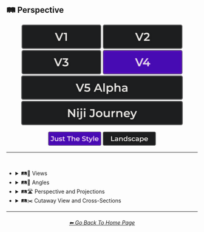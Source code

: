 <h2>🛤️ Perspective</h2>

<div align="center">

[<img src="/Images/Repo_Parts/Buttons/Version_Buttons/button_version_V1_inactive.webp?raw=true" alt="MidJourney V1" height="64" />](/Pages/MJ_V1/Style_Pages/Sphere/Perspective.md)
[<img src="/Images/Repo_Parts/Buttons/Version_Buttons/button_version_V2_inactive.webp?raw=true" alt="MidJourney V2" height="64" />](/Pages/MJ_V2/Style_Pages/Sphere/Perspective.md)
[<img src="/Images/Repo_Parts/Buttons/Version_Buttons/button_version_V3_inactive.webp?raw=true" alt="MidJourney V3" height="64" />](/Pages/MJ_V3/Style_Pages/Just_The_Style/Perspective.md)
[<img src="/Images/Repo_Parts/Buttons/Version_Buttons/button_version_V4_active.webp?raw=true" alt="MidJourney V4" height="64" />](/Pages/MJ_V4/Style_Pages/Just_The_Style/Perspective.md)
<br>
[<img src="/Images/Repo_Parts/Buttons/Version_Buttons/button_version_V5_Alpha_inactive_half.webp?raw=true" alt="MidJourney V5" height="64" />](/Pages/MJ_V5/Style_Pages/Just_The_Style/Perspective.md)
[<img src="/Images/Repo_Parts/Buttons/Version_Buttons/button_version_niji_inactive_half.webp?raw=true" alt="Niji Journey" height="64" />](/Pages/Niji_Journey/Style_Pages/Perspective.md)

[<img src="/Images/Repo_Parts/Buttons/Image_Type_Buttons/button_just_the_style_active.webp?raw=true" alt="Just The Style" width="140.5" />](/Pages/MJ_V4/Style_Pages/Just_The_Style/Perspective.md)
[<img src="/Images/Repo_Parts/Buttons/Image_Type_Buttons/button_landscape_inactive.webp?raw=true" alt="Landscape" width="140.5" />](/Pages/MJ_V4/Style_Pages/Landscape/Perspective.md)

</div>

<hr>
<br>


- <details><summary>🛤️🔭 Views</summary><p><div align="center">

	| Top-View | Side-View | Satellite-View |
	| :-: | :-: | :-: |
	| <img src="/Images/MJ_V4/V4_Alpha_3.5/Midjourney_Styles/Top-View.webp?raw=true" width="256" /> | <img src="/Images/MJ_V4/V4_Alpha_3.5/Midjourney_Styles/Side-View.webp?raw=true" width="256" /> | <img src="/Images/MJ_V4/V4_Alpha_3.5/Midjourney_Styles/Satellite-View.webp?raw=true" width="256" /> |
	
	<br>
	
	| Worms-Eye View | Aerial View | View From an Airplane |
	| :-: | :-: | :-: |
	| <img src="/Images/MJ_V4/V4_Alpha_3.5/Midjourney_Styles/Worms-Eye_View.webp?raw=true" width="256" /> | <img src="/Images/MJ_V4/V4_Alpha_3.5/Midjourney_Styles/Aerial_View.webp?raw=true" width="256" /> | <img src="/Images/MJ_V4/V4_Alpha_3.5/Midjourney_Styles/View_From_an_Airplane.webp?raw=true" width="256" /> |

	<br>

	| Closeup | Closeup-View | Extreme Closeup |
	| :-: | :-: | :-: |
	| <img src="/Images/MJ_V4/V4_Alpha_3.5/Midjourney_Styles/Closeup.webp?raw=true" width="256" /> | <img src="/Images/MJ_V4/V4_Alpha_3.5/Midjourney_Styles/Closeup-View.webp?raw=true" width="256" /> | <img src="/Images/MJ_V4/V4_Alpha_3.5/Midjourney_Styles/Extreme_Closeup.webp?raw=true" width="256" /> |

	<br>

	| Wide Shot | Epic Wide Shot |
	| :-: | :-: |
	| <img src="/Images/MJ_V4/V4_Alpha_3.5/Midjourney_Styles/Wide_Shot.webp?raw=true" width="256" /> | <img src="/Images/MJ_V4/V4_Alpha_3.5/Midjourney_Styles/Epic_Wide_Shot.webp?raw=true" width="256" /> |
	
	<br>

	| Centered-Shot | Selfie |
	| :-: | :-: |
	| <img src="/Images/MJ_V4/V4_Alpha_3.5/Midjourney_Styles/Selfie.webp?raw=true" width="256" /> | <img src="/Images/MJ_V4/V4_Alpha_3.5/Midjourney_Styles/Centered-Shot.webp?raw=true" width="256" /> |
	
	<br>

	| First-Person | First-Person View | Field of View |
	| :-: | :-: | :-: |
	| <img src="/Images/MJ_V4/V4_Alpha_3.5/Midjourney_Styles/First-Person.webp?raw=true" width="256" /> | <img src="/Images/MJ_V4/V4_Alpha_3.5/Midjourney_Styles/First-Person_View.webp?raw=true" width="256" /> | <img src="/Images/MJ_V4/V4_Alpha_3.5/Midjourney_Styles/Field_of_View.webp?raw=true" width="256" /> |

	<br>
	
	| Third-Person | Third-Person View | Product-View |
	| :-: | :-: | :-: |
	| <img src="/Images/MJ_V4/V4_Alpha_3.5/Midjourney_Styles/Third-Person.webp?raw=true" width="256" /> | <img src="/Images/MJ_V4/V4_Alpha_3.5/Midjourney_Styles/Third-Person_View.webp?raw=true" width="256" /> | <img src="/Images/MJ_V4/V4_Alpha_3.5/Midjourney_Styles/Product-View.webp?raw=true" width="256" /> |

  </div></p></details>


- <details><summary>🛤️📐 Angles</summary><p><div align="center">

	| Low Angle | High Angle |
	| :-: | :-: |
	| <img src="/Images/MJ_V4/V4_Alpha_3.5/Midjourney_Styles/Low_Angle.webp?raw=true" width="256" /> | <img src="/Images/MJ_V4/V4_Alpha_3.5/Midjourney_Styles/High_Angle.webp?raw=true" width="256" /> |

  </div></p></details>


- <details><summary>🛤️🛣️ Perspective and Projections</summary><p><div align="center">

	| Perspective | Perspective Projection | Panini Projection |
	| :-: | :-: | :-: |
	| <img src="/Images/MJ_V4/V4_Alpha_3.5/Midjourney_Styles/Perspective.webp?raw=true" width="256" /> | <img src="/Images/MJ_V4/V4_Alpha_3.5/Midjourney_Styles/Perspective_Projection.webp?raw=true" width="256" /> | <img src="/Images/MJ_V4/V4_Alpha_3.5/Midjourney_Styles/Panini_Projection.webp?raw=true" width="256" /> | 

	<br>
	
	| Miniature Faking | Brenizer Method |
	| :-: | :-: |
	| <img src="/Images/MJ_V4/V4_Alpha_3.5/Midjourney_Styles/Miniature_Faking.webp?raw=true" width="256" /> | <img src="/Images/MJ_V4/V4_Alpha_3.5/Midjourney_Styles/Brenizer_Method.webp?raw=true" width="256" /> |

	<br>
	
	| Forced Perspective | Aerial Perspective |
	| :-: | :-: |
	| <img src="/Images/MJ_V4/V4_Alpha_3.5/Midjourney_Styles/Forced_Perspective.webp?raw=true" width="256" /> | <img src="/Images/MJ_V4/V4_Alpha_3.5/Midjourney_Styles/Aerial_Perspective.webp?raw=true" width="256" /> |

	<br>

	| Isometric |
	| :-: |
	| <img src="/Images/MJ_V4/V4_Alpha_3.5/Midjourney_Styles/Isometric.webp?raw=true" width="256" /> |

	<br>
	
	| Orthographic | Multiview Projection |
	| :-: | :-: |
	| <img src="/Images/MJ_V4/V4_Alpha_3.5/Midjourney_Styles/Orthographic.webp?raw=true" width="256" /> | <img src="/Images/MJ_V4/V4_Alpha_3.5/Midjourney_Styles/Multiview_Projection.webp?raw=true" width="256" /> |

	<br>

	| Axonometric | Axonometric Projection |
	| :-: | :-: |
	| <img src="/Images/MJ_V4/V4_Alpha_3.5/Midjourney_Styles/Axonometric.webp?raw=true" width="256" /> | <img src="/Images/MJ_V4/V4_Alpha_3.5/Midjourney_Styles/Axonometric_Projection.webp?raw=true" width="256" /> |

	<br>
	
	| Dimetric Projection | Trimetric Projection |
	| :-: | :-: |
	| <img src="/Images/MJ_V4/V4_Alpha_3.5/Midjourney_Styles/Dimetric_Projection.webp?raw=true" width="256" /> | <img src="/Images/MJ_V4/V4_Alpha_3.5/Midjourney_Styles/Trimetric_Projection.webp?raw=true" width="256" /> |
	
	<br>
	
	| Parallel Projection | Oblique Projection |
	| :-: | :-: |
	| <img src="/Images/MJ_V4/V4_Alpha_3.5/Midjourney_Styles/Parallel_Projection.webp?raw=true" width="256" /> | <img src="/Images/MJ_V4/V4_Alpha_3.5/Midjourney_Styles/Oblique_Projection.webp?raw=true" width="256" /> |

	<br>

	| Anamorphosis | Accelerated Perspective | Linear Perspective |
	| :-: | :-: | :-: |
	| <img src="/Images/MJ_V4/V4_Alpha_3.5/Midjourney_Styles/Anamorphosis.webp?raw=true" width="256" /> | <img src="/Images/MJ_V4/V4_Alpha_3.5/Midjourney_Styles/Accelerated_Perspective.webp?raw=true" width="256" /> | <img src="/Images/MJ_V4/V4_Alpha_3.5/Midjourney_Styles/Linear_Perspective.webp?raw=true" width="256" /> |

		
	<br>
	
	| One-Point Perspective | Two-Point Perspective | Three-Point Perspective |
	| :-: | :-: | :-: |
	| <img src="/Images/MJ_V4/V4_Alpha_3.5/Midjourney_Styles/One-Point_Perspective.webp?raw=true" width="256" /> | <img src="/Images/MJ_V4/V4_Alpha_3.5/Midjourney_Styles/Two-Point_Perspective.webp?raw=true" width="256" /> | <img src="/Images/MJ_V4/V4_Alpha_3.5/Midjourney_Styles/Three-Point_Perspective.webp?raw=true" width="256" /> |
	
	<br>

	| Curvilinear Perspective |
	| :-: |
	| <img src="/Images/MJ_V4/V4_Alpha_3.5/Midjourney_Styles/Curvilinear_Perspective.webp?raw=true" width="256" /> |

	<br>

	| Cylindrical Perspective |
	| :-: |
	| <img src="/Images/MJ_V4/V4_Alpha_3.5/Midjourney_Styles/Cylindrical_Perspective.webp?raw=true" width="256" /> |

	<br>
	
	| Reverse Perspective | Inverse Perspective | Inverted Perspective |
	| :-: | :-: | :-: |
	| <img src="/Images/MJ_V4/V4_Alpha_3.5/Midjourney_Styles/Reverse_Perspective.webp?raw=true" width="256" /> | <img src="/Images/MJ_V4/V4_Alpha_3.5/Midjourney_Styles/Inverse_Perspective.webp?raw=true" width="256" /> | <img src="/Images/MJ_V4/V4_Alpha_3.5/Midjourney_Styles/Inverted_Perspective.webp?raw=true" width="256" /> |
	
	<br>
	
	| Divergent Perspective |
	| :-: |
	| <img src="/Images/MJ_V4/V4_Alpha_3.5/Midjourney_Styles/Divergent_Perspective.webp?raw=true" width="256" /> |

  </div></p></details>


- <details><summary>🛤️✂️ Cutaway View and Cross-Sections</summary><p><div align="center">

	| Cross-Section |
	| :-: |
	| <img src="/Images/MJ_V4/V4_Alpha_3.5/Midjourney_Styles/Cross-Section.webp?raw=true" width="256" /> |
	
	<br>
	
	| Cutaway | Cutaway-View | Cutaway Drawing |
	| :-: | :-: | :-: |
	| <img src="/Images/MJ_V4/V4_Alpha_3.5/Midjourney_Styles/Cutaway.webp?raw=true" width="256" /> | <img src="/Images/MJ_V4/V4_Alpha_3.5/Midjourney_Styles/Cutaway-View.webp?raw=true" width="256" /> | <img src="/Images/MJ_V4/V4_Alpha_3.5/Midjourney_Styles/Cutaway_Drawing.webp?raw=true" width="256" /> |
	
	<br>
	
	| Exploded-View | Exploded-View Drawing |
	| :-: | :-: |
	| <img src="/Images/MJ_V4/V4_Alpha_3.5/Midjourney_Styles/Exploded-View.webp?raw=true" width="256" /> | <img src="/Images/MJ_V4/V4_Alpha_3.5/Midjourney_Styles/Exploded-View_Drawing.webp?raw=true" width="256" /> |

  </div></p></details>


<hr><!--------------->
<div align="center">
<h6><a href="/README.md">⬅ Go Back To Home Page</a></h6>
</div>